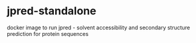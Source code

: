 # jpred-standalone
docker image to run jpred - solvent accessibility and secondary structure prediction for protein sequences
